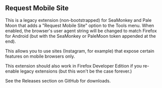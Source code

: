 Request Mobile Site
-------------------

This is a legacy extension (non-bootstrapped) for SeaMonkey and Pale Moon that
adds a "Request Mobile Site" option to the Tools menu. When enabled, the
browser's user agent string will be changed to match Firefox for Android (but
with the SeaMonkey or PaleMoon token appended at the end).

This allows you to use sites (Instagram, for example) that expose certain
features on mobile browsers only.

This extension should also work in Firefox Developer Edition if you re-enable
legacy extensions (but this won't be the case forever.)

See the Releases section on GitHub for downloads.
